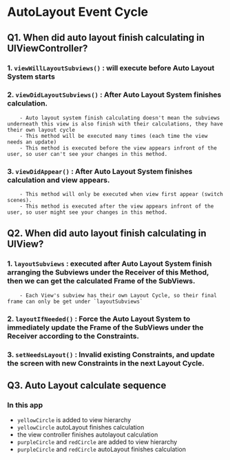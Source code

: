 #  AutoLayout Event Cycle

## Q1. When did auto layout finish calculating in UIViewController?
### 1. `viewWillLayoutSubviews()` : will execute before Auto Layout System starts
### 2. `viewDidLayoutSubviews()` : After Auto Layout System finishes calculation. 
        - Auto layout system finish calculating doesn't mean the subviews underneath this view is also finish with their calculations, they have their own layout cycle
        - This method will be executed many times (each time the view needs an update)
        - This method is executed before the view appears infront of the user, so user can't see your changes in this method.
### 3. `viewDidAppear()` : After Auto Layout System finishes calculation and view appears. 
        - This method will only be executed when view first appear (switch scenes). 
        - This method is executed after the view appears infront of the user, so user might see your changes in this method.

## Q2. When did auto layout finish calculating in UIView?
### 1. `layoutSubviews` : executed after Auto Layout System finish arranging the Subviews under the Receiver of this Method, then we can get the calculated Frame of the SubViews.
        - Each View's subview has their own Layout Cycle, so their final frame can only be get under `layoutSubviews`
### 2. `layoutIfNeeded()` : Force the Auto Layout System to immediately update the Frame of the SubViews under the Receiver according to the Constraints.
### 3. `setNeedsLayout()` : Invalid existing Constraints, and update the screen with new Constraints in the next Layout Cycle.

 ## Q3. Auto Layout calculate sequence
 ### In this app
 - `yellowCircle` is added to view hierarchy
 - `yellowCircle` autoLayout finishes calculation
 - the view controller finishes autolayout calculation
 - `purpleCircle` and `redCircle` are added to view hierarchy
 - `purpleCircle` and `redCircle` autoLayout finishes calculation

